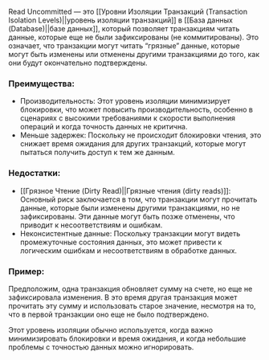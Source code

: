 Read Uncommitted — это [[Уровни Изоляции Транзакций (Transaction Isolation Levels)||уровень изоляции транзакций]] в [[База данных (Database)||базе данных]], который позволяет транзакциям читать данные, которые еще не были зафиксированы (не коммитированы). Это означает, что транзакции могут читать “грязные” данные, которые могут быть изменены или отменены другими транзакциями до того, как они будут окончательно подтверждены.

### Преимущества:

- Производительность: Этот уровень изоляции минимизирует блокировки, что может повысить производительность, особенно в сценариях с высокими требованиями к скорости выполнения операций и когда точность данных не критична.
- Меньше задержек: Поскольку не происходит блокировки чтения, это снижает время ожидания для других транзакций, которые могут пытаться получить доступ к тем же данным.

### Недостатки:

- [[Грязное Чтение (Dirty Read)||Грязные чтения (dirty reads)]]: Основный риск заключается в том, что транзакции могут прочитать данные, которые были изменены другими транзакциями, но не зафиксированы. Эти данные могут быть позже отменены, что приводит к несоответствиям и ошибкам.
- Неконсистентные данные: Поскольку транзакции могут видеть промежуточные состояния данных, это может привести к логическим ошибкам и несоответствиям в обработке данных.

### Пример:

Предположим, одна транзакция обновляет сумму на счете, но еще не зафиксировала изменения. В это время другая транзакция может прочитать эту сумму и использовать старое значение, несмотря на то, что в первой транзакции оно еще не было подтверждено.

Этот уровень изоляции обычно используется, когда важно минимизировать блокировки и время ожидания, и когда небольшие проблемы с точностью данных можно игнорировать.